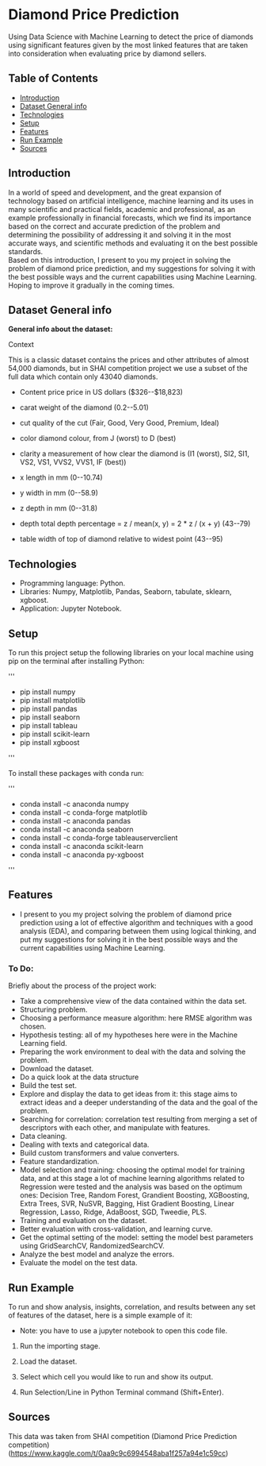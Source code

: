 # Diamond Price Prediction
Using Data Science with Machine Learning to detect the price of diamonds using significant features given by the most linked features that are taken into consideration when evaluating price by diamond sellers.

## Table of Contents
* [Introduction](#introduction)
* [Dataset General info](#dataset-general-info)
* [Technologies](#technologies)
* [Setup](#setup)
* [Features](#features)
* [Run Example](#run-example)
* [Sources](#sources)

## Introduction
In a world of speed and development, and the great expansion of technology based on artificial intelligence, machine learning and its uses in many scientific and practical fields, academic and professional, as an example professionally in financial forecasts, which we find its importance based on the correct and accurate prediction of the problem and determining the possibility of addressing it and solving it in the most accurate ways, and scientific methods and evaluating it on the best possible standards.\
Based on this introduction, I present to you my project in solving the problem of diamond price prediction, and my suggestions for solving it with the best possible ways and the current capabilities using Machine Learning.\
Hoping to improve it gradually in the coming times.

## Dataset General info
**General info about the dataset:**

Context

This is a classic dataset contains the prices and other attributes of almost 54,000 diamonds, but in SHAI competition project we use a subset of the full data which contain only 43040 diamonds.

* Content price price in US dollars (\$326--\$18,823)

* carat weight of the diamond (0.2--5.01)

* cut quality of the cut (Fair, Good, Very Good, Premium, Ideal)

* color diamond colour, from J (worst) to D (best)

* clarity a measurement of how clear the diamond is (I1 (worst), SI2, SI1, VS2, VS1, VVS2, VVS1, IF (best))

* x length in mm (0--10.74)

* y width in mm (0--58.9)

* z depth in mm (0--31.8)

* depth total depth percentage = z / mean(x, y) = 2 * z / (x + y) (43--79)

* table width of top of diamond relative to widest point (43--95)

## Technologies
* Programming language: Python.
* Libraries: Numpy, Matplotlib, Pandas, Seaborn, tabulate, sklearn, xgboost. 
* Application: Jupyter Notebook.

## Setup
To run this project setup the following libraries on your local machine using pip on the terminal after installing Python:

'''

* pip install numpy
* pip install matplotlib
* pip install pandas
* pip install seaborn
* pip install tableau
* pip install scikit-learn
* pip install xgboost

'''

To install these packages with conda run:

'''

* conda install -c anaconda numpy
* conda install -c conda-forge matplotlib
* conda install -c anaconda pandas
* conda install -c anaconda seaborn
* conda install -c conda-forge tableauserverclient
* conda install -c anaconda scikit-learn
* conda install -c anaconda py-xgboost

'''

## Features
* I present to you my project solving the problem of diamond price prediction using a lot of effective algorithm and techniques with a good analysis (EDA), and comparing between them using logical thinking, and put my suggestions for solving it in the best possible ways and the current capabilities using Machine Learning.

### To Do:
Briefly about the process of the project work:
* Take a comprehensive view of the data contained within the data set.
* Structuring problem.
* Choosing a performance measure algorithm: here RMSE algorithm was chosen.
* Hypothesis testing: all of my hypotheses here were in the Machine Learning field.
* Preparing the work environment to deal with the data and solving the problem.
* Download the dataset.
* Do a quick look at the data structure
* Build the test set.
* Explore and display the data to get ideas from it: this stage aims to extract ideas and a deeper understanding of the data and the goal of the problem.
* Searching for correlation: correlation test resulting from merging a set of descriptors with each other, and manipulate with features.
* Data cleaning.
* Dealing with texts and categorical data.
* Build custom transformers and value converters.
* Feature standardization.
* Model selection and training: choosing the optimal model for training data, and at this stage a lot of machine learning algorithms related to Regression were tested and the analysis was based on the optimum ones: Decision Tree, Random Forest, Grandient Boosting, XGBoosting, Extra Trees, SVR, NuSVR, Bagging, Hist Gradient Boosting, Linear Regression, Lasso, Ridge, AdaBoost, SGD, Tweedie, PLS.
* Training and evaluation on the dataset.
* Better evaluation with cross-validation, and learning curve.
* Get the optimal setting of the model: setting the model best parameters using GridSearchCV, RandomizedSearchCV.
* Analyze the best model and analyze the errors.
* Evaluate the model on the test data.

## Run Example
To run and show analysis, insights, correlation, and results between any set of features of the dataset, here is a simple example of it:

* Note: you have to use a jupyter notebook to open this code file.

1. Run the importing stage.

2. Load the dataset.

3. Select which cell you would like to run and show its output.

4. Run Selection/Line in Python Terminal command (Shift+Enter).

## Sources
This data was taken from SHAI competition (Diamond Price Prediction competition)\
(https://www.kaggle.com/t/0aa9c9c6994548aba1f257a94e1c59cc)
